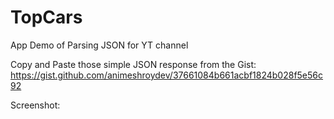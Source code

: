 # TopCars
App Demo of Parsing JSON for YT channel

Copy and Paste those simple JSON response from the Gist:
https://gist.github.com/animeshroydev/37661084b661acbf1824b028f5e56c92

Screenshot:
